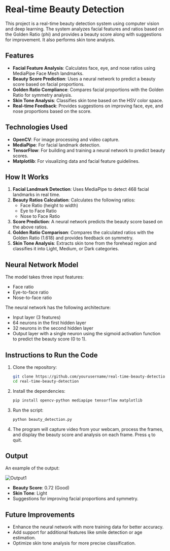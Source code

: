 # Real-time Beauty Detection

This project is a real-time beauty detection system using computer vision and deep learning. The system analyzes facial features and ratios based on the Golden Ratio (phi) and provides a beauty score along with suggestions for improvement. It also performs skin tone analysis.

## Features
- **Facial Feature Analysis**: Calculates face, eye, and nose ratios using MediaPipe Face Mesh landmarks.
- **Beauty Score Prediction**: Uses a neural network to predict a beauty score based on facial proportions.
- **Golden Ratio Compliance**: Compares facial proportions with the Golden Ratio for symmetry analysis.
- **Skin Tone Analysis**: Classifies skin tone based on the HSV color space.
- **Real-time Feedback**: Provides suggestions on improving face, eye, and nose proportions based on the score.
  
## Technologies Used
- **OpenCV**: For image processing and video capture.
- **MediaPipe**: For facial landmark detection.
- **TensorFlow**: For building and training a neural network to predict beauty scores.
- **Matplotlib**: For visualizing data and facial feature guidelines.
  
## How It Works
1. **Facial Landmark Detection**: Uses MediaPipe to detect 468 facial landmarks in real time.
2. **Beauty Ratios Calculation**: Calculates the following ratios:
   - Face Ratio (height to width)
   - Eye to Face Ratio
   - Nose to Face Ratio
3. **Score Prediction**: A neural network predicts the beauty score based on the above ratios.
4. **Golden Ratio Comparison**: Compares the calculated ratios with the Golden Ratio (1.618) and provides feedback on symmetry.
5. **Skin Tone Analysis**: Extracts skin tone from the forehead region and classifies it into Light, Medium, or Dark categories.

## Neural Network Model
The model takes three input features:
- Face ratio
- Eye-to-face ratio
- Nose-to-face ratio

The neural network has the following architecture:
- Input layer (3 features)
- 64 neurons in the first hidden layer
- 32 neurons in the second hidden layer
- Output layer with a single neuron using the sigmoid activation function to predict the beauty score (0 to 1).

## Instructions to Run the Code

1. Clone the repository:
   ```bash
   git clone https://github.com/yourusername/real-time-beauty-detection.git
   cd real-time-beauty-detection
   ```

2. Install the dependencies:
   ```bash
   pip install opencv-python mediapipe tensorflow matplotlib
   ```

3. Run the script:
   ```bash
   python beauty_detection.py
   ```

4. The program will capture video from your webcam, process the frames, and display the beauty score and analysis on each frame. Press `q` to quit.

## Output
An example of the output:

![Output1](https://github.com/user-attachments/assets/909f3a8e-cb2c-49e0-b1cd-c95b076b0b2d)


- **Beauty Score**: 0.72 (Good)
- **Skin Tone**: Light
- Suggestions for improving facial proportions and symmetry.

## Future Improvements
- Enhance the neural network with more training data for better accuracy.
- Add support for additional features like smile detection or age estimation.
- Optimize skin tone analysis for more precise classification.

